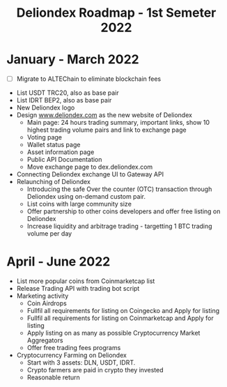 <h1 align="center">Deliondex Roadmap - 1st Semeter 2022</h1>

# January - March 2022
- [ ] Migrate to ALTEChain to eliminate blockchain fees
- List USDT TRC20, also as base pair
- List IDRT BEP2, also as base pair
- New Deliondex logo
- Design www.deliondex.com as the new website of Deliondex
	* Main page: 24 hours trading summary, important links, show 10 highest trading volume pairs and link to exchange page
	* Voting page
	* Wallet status page
	* Asset information page
	* Public API Documentation
	* Move exchange page to dex.deliondex.com
- Connecting Deliondex exchange UI to Gateway API
- Relaunching of Deliondex
	* Introducing the safe Over the counter (OTC) transaction through Deliondex using on-demand custom pair.
	* List coins with large community size
	* Offer partnership to other coins developers and offer free listing on Deliondex
	* Increase liquidity and arbitrage trading - targetting 1 BTC trading volume per day

# April - June 2022
- List more popular coins from Coinmarketcap list
- Release Trading API with trading bot script
- Marketing activity
	* Coin Airdrops
	* Fullfil all requirements for listing on Coingecko and Apply for listing
	* Fullfil all requirements for listing on Coinmarketcap and Apply for listing
	* Apply listing on as many as possible Cryptocurrency Market Aggregators
	* Offer free trading fees programs
- Cryptocurrency Farming on Deliondex
	* Start with 3 assets: DLN, USDT, IDRT.
	* Crypto farmers are paid in crypto they invested
	* Reasonable return